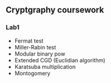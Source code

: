 ## Cryptgraphy coursework

### Lab1
- Fermat test
- Miller-Rabin test
- Modular binary pow
- Extended CGD (Euclidian algorithm)
- Karatsuba multiplication
- Montogomery